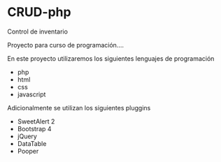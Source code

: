 # CRUD-php
Control de inventario

Proyecto para curso de programación....

En este proyecto utilizaremos los siguientes lenguajes de programación
- php
- html
- css
- javascript

Adicionalmente se utilizan los siguientes pluggins
- SweetAlert 2
- Bootstrap 4
- jQuery
- DataTable
- Pooper
